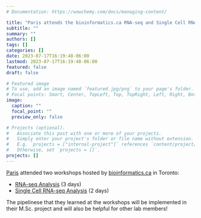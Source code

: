 ```yaml
---
# Documentation: https://wowchemy.com/docs/managing-content/

title: "Paris attends the bioinformatics.ca RNA-seq and Single Cell RNA-seq Analysis workshops in Toronto"
subtitle: ""
summary: ""
authors: []
tags: []
categories: []
date: 2023-07-17T16:19:48-06:00
lastmod: 2023-07-17T16:19:48-06:00
featured: false
draft: false

# Featured image
# To use, add an image named `featured.jpg/png` to your page's folder.
# Focal points: Smart, Center, TopLeft, Top, TopRight, Left, Right, BottomLeft, Bottom, BottomRight.
image:
  caption: ""
  focal_point: ""
  preview_only: false

# Projects (optional).
#   Associate this post with one or more of your projects.
#   Simply enter your project's folder or file name without extension.
#   E.g. `projects = ["internal-project"]` references `content/project/deep-learning/index.md`.
#   Otherwise, set `projects = []`.
projects: []
---
```

[Paris](/author/paris-musaphir) attended two workshops hosted by [bioinformatics.ca](https://bioinformatics.ca/) in Toronto:
- [RNA-seq Analysis](https://bioinformatics.ca/workshops-all/2023-rna-seq-analysis/) (3 days)
- [Single Cell RNA-seq Analysis](https://bioinformatics.ca/workshops-all/2023-single-cell-rna-seq-analysis/) (2 days)

The pipelinese that they learned at the workshops will be implemented in their M.Sc. project and will also be helpful for other lab members!